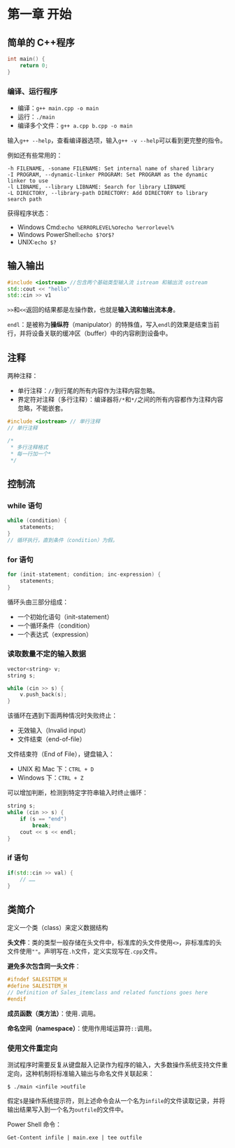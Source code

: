 # 第一章 开始

## 简单的 C++程序

```cpp {.line-numbers}
int main() {
    return 0;
}
```

### 编译、运行程序
- 编译：`g++ main.cpp -o main`
- 运行：`./main`
- 编译多个文件：`g++ a.cpp b.cpp -o main`

输入`g++ --help`，查看编译器选项，输入`g++ -v --help`可以看到更完整的指令。

例如还有些常用的：
```shell
-h FILENAME, -soname FILENAME: Set internal name of shared library
-I PROGRAM, --dynamic-linker PROGRAM: Set PROGRAM as the dynamic linker to use
-l LIBNAME, --library LIBNAME: Search for library LIBNAME
-L DIRECTORY, --library-path DIRECTORY: Add DIRECTORY to library search path
```

获得程序状态：
- Windows Cmd:`echo %ERRORLEVEL%`or`echo %errorlevel%`
- Windows PowerShell:`echo $?`or`$?`
- UNIX:`echo $?`


## 输入输出

```cpp {.line-numbers}
#include <iostream> //包含两个基础类型输入流 istream 和输出流 ostream
std::cout << "hello"
std::cin >> v1
```

`>>`和`<<`返回的结果都是左操作数，也就是**输入流和输出流本身**。

`endl`：是被称为**操纵符**（manipulator）的特殊值，写入`endl`的效果是结束当前行，并将设备关联的缓冲区（buffer）中的内容刷到设备中。

## 注释

两种注释：
- 单行注释：`//`到行尾的所有内容作为注释内容忽略。
- 界定符对注释（多行注释）：编译器将`/*`和`*/`之间的所有内容都作为注释内容忽略，不能嵌套。

```cpp {.line-numbers}
#include <iostream> // 单行注释
// 单行注释

/*
 * 多行注释格式
 * 每一行加一个*
 */
```

## 控制流

### while 语句
```cpp {.line-numbers}
while (condition) {
    statements;
}
// 循环执行，直到条件（condition）为假。
```

### for 语句
```cpp {.line-numbers}
for (init-statement; condition; inc-expression) {
    statements;
}
```

循环头由三部分组成：
- 一个初始化语句（init-statement）
- 一个循环条件（condition）
- 一个表达式（expression）

### 读取数量不定的输入数据
```cpp {.line-numbers}
vector<string> v;
string s;

while (cin >> s) {
    v.push_back(s);
}
```

该循环在遇到下面两种情况时失败终止：
- 无效输入（Invalid input）
- 文件结束（end-of-file）

文件结束符（End of File），键盘输入：
- UNIX 和 Mac 下：`CTRL + D`
- Windows 下：`CTRL + Z`

可以增加判断，检测到特定字符串输入时终止循环：
```cpp {.line-numbers}
string s;
while (cin >> s) {
    if (s == "end")
        break;
    cout << s << endl;
}
```

### if 语句
```cpp
if(std::cin >> val) {
    // ……
}
```

## 类简介
定义一个类（class）来定义数据结构

**头文件**：类的类型一般存储在头文件中，标准库的头文件使用`<>`，非标准库的头文件使用`""`。声明写在`.h`文件，定义实现写在`.cpp`文件。

**避免多次包含同一头文件**：
```cpp {.line-numbers}
#ifndef SALESITEM_H
#define SALESITEM_H
// Definition of Sales_itemclass and related functions goes here
#endif
```

**成员函数（类方法）**：使用`.`调用。

**命名空间（namespace）**：使用作用域运算符`::`调用。

### 使用文件重定向
测试程序时需要反复从键盘敲入记录作为程序的输入，大多数操作系统支持文件重定向，这种机制将标准输入输出与命名文件关联起来：
```shell
$ ./main <infile >outfile
```

假定`$`是操作系统提示符，则上述命令会从一个名为`infile`的文件读取记录，并将输出结果写入到一个名为`outfile`的文件中。

Power Shell 命令：
```shell
Get-Content infile | main.exe | tee outfile
```
